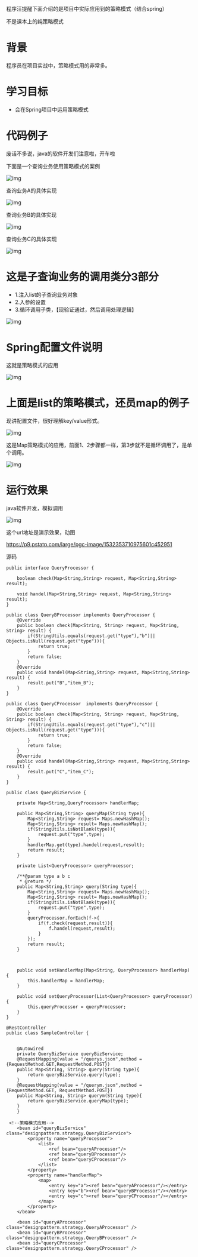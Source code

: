 程序汪提醒下面介绍的是项目中实际应用到的策略模式（结合spring）

不是课本上的纯策略模式





# 背景

程序员在项目实战中，策略模式用的非常多。

# 学习目标

- 会在Spring项目中运用策略模式

# 代码例子

废话不多说，java的软件开发们注意啦，开车啦

下面是一个查询业务使用策略模式的案例

![img](image/spring中策略模式的2个经典应用，可以用来怼面试官/640-1572454021349.webp)



查询业务A的具体实现


![img](image/spring中策略模式的2个经典应用，可以用来怼面试官/640-1572454025768.webp)



查询业务B的具体实现


![img](image/spring中策略模式的2个经典应用，可以用来怼面试官/640-1572454029805.webp)



查询业务C的具体实现


![img](image/spring中策略模式的2个经典应用，可以用来怼面试官/640-1572454033650.webp)



# 这是子查询业务的调用类分3部分

- 1.注入list的子查询业务对象
- 2.入参的设置
- 3.循环调用子类，【现验证通过，然后调用处理逻辑】


![img](image/spring中策略模式的2个经典应用，可以用来怼面试官/640-1572454037574.webp)



# Spring配置文件说明

这就是策略模式的应用


![img](image/spring中策略模式的2个经典应用，可以用来怼面试官/640-1572454043247.webp)



# 上面是list的策略模式，还员map的例子

现讲配置文件，很好理解key/value形式。


![img](image/spring中策略模式的2个经典应用，可以用来怼面试官/640-1572454048771.webp)



这是Map策略模式的应用，前面1、2步骤都一样，第3步就不是循环调用了，是单个调用。


![img](image/spring中策略模式的2个经典应用，可以用来怼面试官/640-1572454052591.webp)



# 运行效果

java软件开发，模拟调用


![img](image/spring中策略模式的2个经典应用，可以用来怼面试官/640-1572454057153.webp)





这个url地址是演示效果，动图

https://p9.pstatp.com/large/pgc-image/1532353710975601c452951



源码

```
public interface QueryProcessor {

    boolean check(Map<String,String> request, Map<String,String> result);

    void handel(Map<String,String> request, Map<String,String> result);
}
```



```
public class QueryBProcessor implements QueryProcessor {
    @Override
    public boolean check(Map<String, String> request, Map<String, String> result) {
        if(StringUtils.equals(request.get("type"),"b")|| Objects.isNull(request.get("type"))){
            return true;
        }
        return false;
    }
    @Override
    public void handel(Map<String,String> request, Map<String,String> result) {
        result.put("B","item_B");
    }
}
```



```
public class QueryCProcessor  implements QueryProcessor {
    @Override
    public boolean check(Map<String, String> request, Map<String, String> result) {
        if(StringUtils.equals(request.get("type"),"c")|| Objects.isNull(request.get("type"))){
            return true;
        }
        return false;
    }
    @Override
    public void handel(Map<String,String> request, Map<String,String> result) {
        result.put("C","item_C");
    }
}
```



```
public class QueryBizService {

    private Map<String,QueryProcessor> handlerMap;

    public Map<String,String> queryMap(String type){
        Map<String,String> request= Maps.newHashMap();
        Map<String,String> result= Maps.newHashMap();
        if(StringUtils.isNotBlank(type)){
            request.put("type",type);
        }
        handlerMap.get(type).handel(request,result);
        return result;
    }

    private List<QueryProcessor> queryProcessor;

    /**@param type a b c
     * @return */
    public Map<String,String> query(String type){
        Map<String,String> request= Maps.newHashMap();
        Map<String,String> result= Maps.newHashMap();
        if(StringUtils.isNotBlank(type)){
            request.put("type",type);
        }
        queryProcessor.forEach(f->{
            if(f.check(request,result)){
                f.handel(request,result);
            }
        });
        return result;
    }



    public void setHandlerMap(Map<String, QueryProcessor> handlerMap) {
        this.handlerMap = handlerMap;
    }

    public void setQueryProcessor(List<QueryProcessor> queryProcessor) {
        this.queryProcessor = queryProcessor;
    }
}
```



```
@RestController
public class SampleController {


    @Autowired
    private QueryBizService queryBizService;
    @RequestMapping(value = "/querys.json",method = {RequestMethod.GET,RequestMethod.POST})
    public Map<String, String> query(String type){
        return queryBizService.query(type);
    }
    @RequestMapping(value = "/querym.json",method = {RequestMethod.GET, RequestMethod.POST})
    public Map<String, String> querym(String type){
        return queryBizService.queryMap(type);
    }
    }
```



```
 <!--策略模式应用-->
    <bean id="queryBizService" class="designpattern.strategy.QueryBizService">
        <property name="queryProcessor">
            <list>
                <ref bean="queryAProcessor"/>
                <ref bean="queryBProcessor"/>
                <ref bean="queryCProcessor"/>
            </list>
        </property>
        <property name="handlerMap">
            <map>
                <entry key="a"><ref bean="queryAProcessor"/></entry>
                <entry key="b"><ref bean="queryBProcessor"/></entry>
                <entry key="c"><ref bean="queryCProcessor"/></entry>
            </map>
        </property>
    </bean>

    <bean id="queryAProcessor" class="designpattern.strategy.QueryAProcessor" />
    <bean id="queryBProcessor" class="designpattern.strategy.QueryBProcessor" />
    <bean id="queryCProcessor" class="designpattern.strategy.QueryCProcessor" />
```

